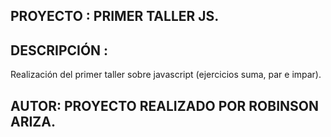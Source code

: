 ## PROYECTO : PRIMER TALLER JS.

## DESCRIPCIÓN : 

Realización del primer taller sobre javascript (ejercicios suma, par e impar).

## AUTOR: PROYECTO REALIZADO POR ROBINSON ARIZA.